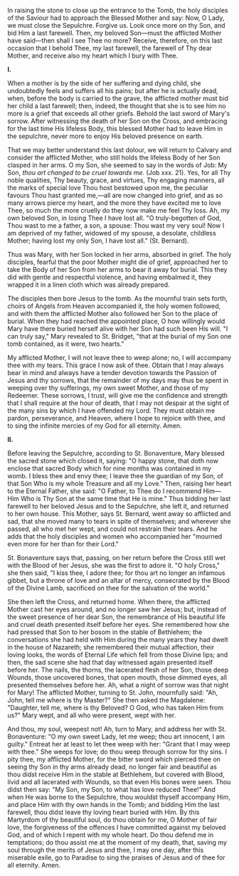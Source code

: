 
In raising the stone to close up the entrance to the Tomb, the holy disciples of the Saviour had to approach the Blessed Mother and say: Now, O Lady, we must close the Sepulchre. Forgive us. Look once more on thy Son, and bid Him a last farewell. Then, my beloved Son—must the afflicted Mother have said—then shall I see Thee no more? Receive, therefore, on this last occasion that I behold Thee, my last farewell, the farewell of Thy dear Mother, and receive also my heart which I bury with Thee.

**I\.**

When a mother is by the side of her suffering and dying child, she undoubtedly feels and suffers all his pains; but after he is actually dead, when, before the body is carried to the grave, the afflicted mother must bid her child a last farewell; then, indeed, the thought that she is to see him no more is a grief that exceeds all other griefs. Behold the last sword of Mary\'s sorrow. After witnessing the death of her Son on the Cross, and embracing for the last time His lifeless Body, this blessed Mother had to leave Him in the sepulchre, never more to enjoy His beloved presence on earth.

That we may better understand this last dolour, we will return to Calvary and consider the afflicted Mother, who still holds the lifeless Body of her Son clasped in her arms. O my Son, she seemed to say in the words of Job: My Son, *thou art changed to be cruel towards me.* (Job xxx. 21). Yes, for all Thy noble qualities, Thy beauty, grace, and virtues, Thy engaging manners, all the marks of special love Thou host bestowed upon me, the peculiar favours Thou hast granted me,—all are now changed into grief, and as so many arrows pierce my heart, and the more they have excited me to love Thee, so much the more cruelly do they now make me feel Thy loss. Ah, my own beloved Son, in losing Thee I have lost all. \"O truly-begotten of God, Thou wast to me a father, a son, a spouse: Thou wast my very soul! Now I am deprived of my father, widowed of my spouse, a desolate, childless Mother; having lost my only Son, I have lost all.\" (St. Bernard).

Thus was Mary, with her Son locked in her arms, absorbed in grief. The holy disciples, fearful that the poor Mother might die of grief, approached her to take the Body of her Son from her arms to bear it away for burial. This they did with gentle and respectful violence, and having embalmed it, they wrapped it in a linen cloth which was already prepared.

The disciples then bore Jesus to the tomb. As the mournful train sets forth, choirs of Angels from Heaven accompanied it, the holy women followed, and with them the afflicted Mother also followed her Son to the place of burial. When they had reached the appointed place, O how willingly would Mary have there buried herself alive with her Son had such been His will. \"I can truly say,\" Mary revealed to St. Bridget, \"that at the burial of my Son one tomb contained, as it were, two hearts.\"

My afflicted Mother, I will not leave thee to weep alone; no, I will accompany thee with my tears. This grace I now ask of thee. Obtain that I may always bear in mind and always have a tender devotion towards the Passion of Jesus and thy sorrows, that the remainder of my days may thus be spent in weeping over thy sufferings, my own sweet Mother, and those of my Redeemer. These sorrows, I trust, will give me the confidence and strength that I shall require at the hour of death, that I may not despair at the sight of the many sins by which I have offended my Lord. They must obtain me pardon, perseverance, and Heaven, where I hope to rejoice with thee, and to sing the infinite mercies of my God for all eternity. Amen.

**II\.**

Before leaving the Sepulchre, according to St. Bonaventure, Mary blessed the sacred stone which closed it, saying: \"O happy stone, that doth now enclose that sacred Body which for nine months was contained in my womb. I bless thee and envy thee; I leave thee the guardian of my Son, of that Son Who is my whole Treasure and all my Love.\" Then, raising her heart to the Eternal Father, she said: \"O Father, to Thee do I recommend Him—Him Who is Thy Son at the same time that He is mine.\" Thus bidding her last farewell to her beloved Jesus and to the Sepulchre, she left it, and returned to her own house. This Mother, says St. Bernard, went away so afflicted and sad, that she moved many to tears in spite of themselves; and wherever she passed, all who met her wept, and could not restrain their tears. And he adds that the holy disciples and women who accompanied her \"mourned even more for her than for their Lord.\"

St. Bonaventure says that, passing, on her return before the Cross still wet with the Blood of her Jesus, she was the first to adore it. \"O holy Cross,\" she then said, \"I kiss thee, I adore thee; for thou art no longer an infamous gibbet, but a throne of love and an altar of mercy, consecrated by the Blood of the Divine Lamb, sacrificed on thee for the salvation of the world.\"

She then left the Cross, and returned home. When there, the afflicted Mother cast her eyes around, and no longer saw her Jesus; but, instead of the sweet presence of her dear Son, the remembrance of His beautiful life and cruel death presented itself before her eyes. She remembered how she had pressed that Son to her bosom in the stable of Bethlehem; the conversations she had held with Him during the many years they had dwelt in the house of Nazareth; she remembered their mutual affection, their loving looks, the words of Eternal Life which fell from those Divine lips; and then, the sad scene she had that day witnessed again presented itself before her. The nails, the thorns, the lacerated flesh of her Son, those deep Wounds, those uncovered bones, that open mouth, those dimmed eyes, all presented themselves before her. Ah, what a night of sorrow was that night for Mary! The afflicted Mother, turning to St. John, mournfully said: \"Ah, John, tell me where is thy Master?\" She then asked the Magdalene: \"Daughter, tell me, where is thy Beloved? O God, who has taken Him from us?\" Mary wept, and all who were present, wept with her.

And thou, my soul, weepest not! Ah, turn to Mary, and address her with St. Bonaventure: \"O my own sweet Lady, let me weep; thou art innocent, I am guilty.\" Entreat her at least to let thee weep with her: \"Grant that I may weep with thee.\" She weeps for love; do thou weep through sorrow for thy sins. I pity thee, my afflicted Mother, for the bitter sword which pierced thee on seeing thy Son in thy arms already dead, no longer fair and beautiful as thou didst receive Him in the stable at Bethlehem, but covered with Blood, livid and all lacerated with Wounds, so that even His bones were seen. Thou didst then say: \"My Son, my Son, to what has love reduced Thee!\" And when He was borne to the Sepulchre, thou wouldst thyself accompany Him, and place Him with thy own hands in the Tomb; and bidding Him the last farewell, thou didst leave thy loving heart buried with Him. By this Martyrdom of thy beautiful soul, do thou obtain for me, O Mother of fair love, the forgiveness of the offences I have committed against my beloved God, and of which I repent with my whole heart. Do thou defend me in temptations; do thou assist me at the moment of my death, that, saving my soul through the merits of Jesus and thee, I may one day, after this miserable exile, go to Paradise to sing the praises of Jesus and of thee for all eternity. Amen.

